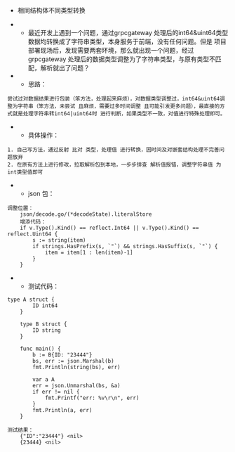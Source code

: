 - 相同结构体不同类型转换
 
- - 最近开发上遇到一个问题，通过grpcgateway 处理后的int64&uint64类型数据均转换成了字符串类型，本身服务于前端，没有任何问题。但是 项目部署现场后，发现需要两套环境，那么就出现一个问题，经过grpcgateway 处理后的数据类型调整为了字符串类型，与原有类型不匹配，解析就出了问题？

- - 思路：
```
尝试过对数据结果进行包装（笨方法，处理起来麻烦），对数据类型调整过，int64&uint64调整为字符串（笨方法，未尝试 且麻烦，需要过多时间调整 且可能引发更多问题），最直接的方式就是处理字符串转int64|uint64时 进行判断，如果类型不一致，对值进行特殊处理即可。
```
- - 具体操作：
```
1. 自己写方法，通过反射 比对 类型，处理值 进行转换，因时间及对嵌套结构处理不完善问题放弃
2. 在原有方法上进行修改，拉取解析包到本地，一步步排查 解析值报错，调整字符串值 为int类型值即可
```
- - json 包：
```
调整位置：
	json/decode.go/(*decodeState).literalStore
	增添代码：
	if v.Type().Kind() == reflect.Int64 || v.Type().Kind() == reflect.Uint64 {
		s := string(item)
		if strings.HasPrefix(s, `"`) && strings.HasSuffix(s, `"`) {
			item = item[1 : len(item)-1]
		}
	}
```
- - 测试代码：
```
type A struct {
		ID int64
	}

    type B struct {
        ID string
    }

    func main() {
        b := B{ID: "23444"}
        bs, err := json.Marshal(b)
        fmt.Println(string(bs), err)

        var a A
        err = json.Unmarshal(bs, &a)
        if err != nil {
            fmt.Printf("err: %v\r\n", err)
        }
        fmt.Println(a, err)
    }

测试结果：
	{"ID":"23444"} <nil>
	{23444} <nil>
```
